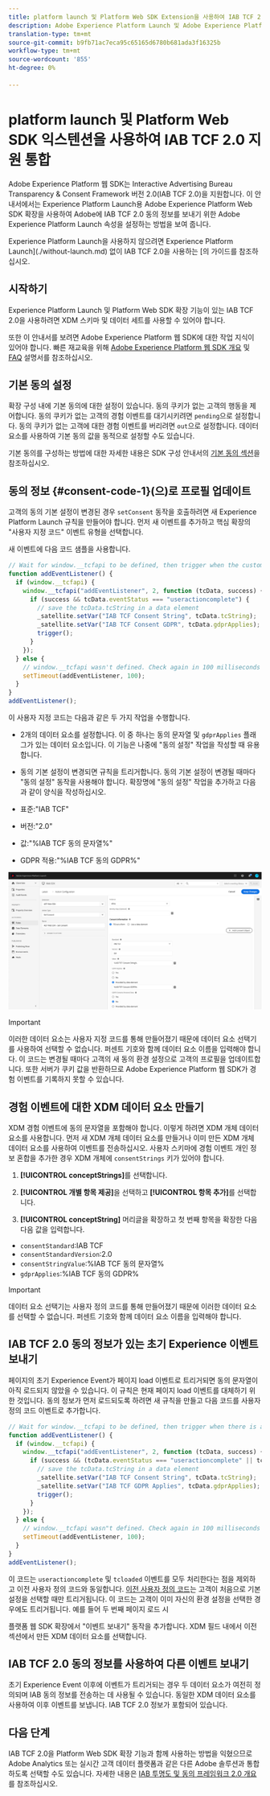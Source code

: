 ```yaml
---
title: platform launch 및 Platform Web SDK Extension을 사용하여 IAB TCF 2.0 지원 통합
description: Adobe Experience Platform Launch 및 Adobe Experience Platform Web SDK 익스텐션을 사용하여 IAB TCF 2.0 동의를 설정하는 방법을 알아봅니다.
translation-type: tm+mt
source-git-commit: b9fb71ac7eca95c65165d6780b681ada3f16325b
workflow-type: tm+mt
source-wordcount: '855'
ht-degree: 0%

---
```



# platform launch 및 Platform Web SDK 익스텐션을 사용하여 IAB TCF 2.0 지원 통합

Adobe Experience Platform 웹 SDK는 Interactive Advertising Bureau Transparency &amp; Consent Framework 버전 2.0(IAB TCF 2.0)을 지원합니다. 이 안내서에서는 Experience Platform Launch용 Adobe Experience Platform Web SDK 확장을 사용하여 Adobe에 IAB TCF 2.0 동의 정보를 보내기 위한 Adobe Experience Platform Launch 속성을 설정하는 방법을 보여 줍니다.

Experience Platform Launch을 사용하지 않으려면 Experience Platform Launch](./without-launch.md) 없이 IAB TCF 2.0을 사용하는 [의 가이드를 참조하십시오.

## 시작하기

Experience Platform Launch 및 Platform Web SDK 확장 기능이 있는 IAB TCF 2.0을 사용하려면 XDM 스키마 및 데이터 세트를 사용할 수 있어야 합니다.

또한 이 안내서를 보려면 Adobe Experience Platform 웹 SDK에 대한 작업 지식이 있어야 합니다. 빠른 재교육을 위해 [Adobe Experience Platform 웹 SDK 개요](../../home.md) 및 [FAQ](../../web-sdk-faq.md) 설명서를 참조하십시오.

## 기본 동의 설정

확장 구성 내에 기본 동의에 대한 설정이 있습니다. 동의 쿠키가 없는 고객의 행동을 제어합니다. 동의 쿠키가 없는 고객의 경험 이벤트를 대기시키려면 `pending`으로 설정합니다. 동의 쿠키가 없는 고객에 대한 경험 이벤트를 버리려면 `out`으로 설정합니다. 데이터 요소를 사용하여 기본 동의 값을 동적으로 설정할 수도 있습니다.

기본 동의를 구성하는 방법에 대한 자세한 내용은 SDK 구성 안내서의 [기본 동의 섹션](../../fundamentals/configuring-the-sdk.md#default-consent)을 참조하십시오.

## 동의 정보 {#consent-code-1}(으)로 프로필 업데이트

고객의 동의 기본 설정이 변경된 경우 `setConsent` 동작을 호출하려면 새 Experience Platform Launch 규칙을 만들어야 합니다. 먼저 새 이벤트를 추가하고 핵심 확장의 &quot;사용자 지정 코드&quot; 이벤트 유형을 선택합니다.

새 이벤트에 다음 코드 샘플을 사용합니다.

```javascript
// Wait for window.__tcfapi to be defined, then trigger when the customer has completed their consent and preferences.
function addEventListener() {
  if (window.__tcfapi) {
    window.__tcfapi("addEventListener", 2, function (tcData, success) {
      if (success && tcData.eventStatus === "useractioncomplete") {
        // save the tcData.tcString in a data element
        _satellite.setVar("IAB TCF Consent String", tcData.tcString);
        _satellite.setVar("IAB TCF Consent GDPR", tcData.gdprApplies);
        trigger();
      }
    });
  } else {
    // window.__tcfapi wasn't defined. Check again in 100 milliseconds
    setTimeout(addEventListener, 100);
  }
}
addEventListener();
```

이 사용자 지정 코드는 다음과 같은 두 가지 작업을 수행합니다.

* 2개의 데이터 요소를 설정합니다. 이 중 하나는 동의 문자열 및 `gdprApplies` 플래그가 있는 데이터 요소입니다. 이 기능은 나중에 &quot;동의 설정&quot; 작업을 작성할 때 유용합니다.

* 동의 기본 설정이 변경되면 규칙을 트리거합니다. 동의 기본 설정이 변경될 때마다 &quot;동의 설정&quot; 동작을 사용해야 합니다. 확장명에 &quot;동의 설정&quot; 작업을 추가하고 다음과 같이 양식을 작성하십시오.

* 표준:&quot;IAB TCF&quot;
* 버전:&quot;2.0&quot;
* 값:&quot;%IAB TCF 동의 문자열%&quot;
* GDPR 적용:&quot;%IAB TCF 동의 GDPR%&quot;

![IAB 설정 동의 조치](../../images/consent/iab-tcf/with-launch/iab-action.png)

>[!IMPORTANT]
>
>이러한 데이터 요소는 사용자 지정 코드를 통해 만들어졌기 때문에 데이터 요소 선택기를 사용하여 선택할 수 없습니다. 퍼센트 기호와 함께 데이터 요소 이름을 입력해야 합니다. 이 코드는 변경될 때마다 고객의 새 동의 환경 설정으로 고객의 프로필을 업데이트합니다. 또한 서버가 쿠키 값을 반환하므로 Adobe Experience Platform 웹 SDK가 경험 이벤트를 기록하지 못할 수 있습니다.

## 경험 이벤트에 대한 XDM 데이터 요소 만들기

XDM 경험 이벤트에 동의 문자열을 포함해야 합니다. 이렇게 하려면 XDM 개체 데이터 요소를 사용합니다. 먼저 새 XDM 개체 데이터 요소를 만들거나 이미 만든 XDM 개체 데이터 요소를 사용하여 이벤트를 전송하십시오. 사용자 스키마에 경험 이벤트 개인 정보 혼합을 추가한 경우 XDM 개체에 `consentStrings` 키가 있어야 합니다.

1. **[!UICONTROL conceptStrings]**&#x200B;를 선택합니다.

1. **[!UICONTROL 개별 항목 제공]**&#x200B;을 선택하고 **[!UICONTROL 항목 추가]**&#x200B;를 선택합니다.

1. **[!UICONTROL conceptString]** 머리글을 확장하고 첫 번째 항목을 확장한 다음 다음 값을 입력합니다.

* `consentStandard`:IAB TCF
* `consentStandardVersion`:2.0
* `consentStringValue`:%IAB TCF 동의 문자열%
* `gdprApplies`:%IAB TCF 동의 GDPR%

>[!IMPORTANT]
>
>데이터 요소 선택기는 사용자 정의 코드를 통해 만들어졌기 때문에 이러한 데이터 요소를 선택할 수 없습니다. 퍼센트 기호와 함께 데이터 요소 이름을 입력해야 합니다.

## IAB TCF 2.0 동의 정보가 있는 초기 Experience 이벤트 보내기

페이지의 초기 Experience Event가 페이지 load 이벤트로 트리거되면 동의 문자열이 아직 로드되지 않았을 수 있습니다. 이 규칙은 현재 페이지 load 이벤트를 대체하기 위한 것입니다. 동의 정보가 먼저 로드되도록 하려면 새 규칙을 만들고 다음 코드를 사용자 정의 코드 이벤트로 추가합니다.

```javascript
// Wait for window.__tcfapi to be defined, then trigger when there is a consent string
function addEventListener() {
  if (window.__tcfapi) {
    window.__tcfapi("addEventListener", 2, function (tcData, success) {
      if (success && (tcData.eventStatus === "useractioncomplete" || tcData.eventStatus === "tcloaded")) {
        // save the tcData.tcString in a data element
        _satellite.setVar("IAB TCF Consent String", tcData.tcString);
        _satellite.setVar("IAB TCF GDPR Applies", tcData.gdprApplies);
        trigger();
      }
    });
  } else {
    // window.__tcfapi wasn"t defined. Check again in 100 milliseconds
    setTimeout(addEventListener, 100);
  }
}
addEventListener();
```

이 코드는 `useractioncomplete` 및 `tcloaded` 이벤트를 모두 처리한다는 점을 제외하고 이전 사용자 정의 코드와 동일합니다. [이전 사용자 정의 코드](#consent-code-1)는 고객이 처음으로 기본 설정을 선택할 때만 트리거됩니다. 이 코드는 고객이 이미 자신의 환경 설정을 선택한 경우에도 트리거됩니다. 예를 들어 두 번째 페이지 로드 시

플랫폼 웹 SDK 확장에서 &quot;이벤트 보내기&quot; 동작을 추가합니다. XDM 필드 내에서 이전 섹션에서 만든 XDM 데이터 요소를 선택합니다.

## IAB TCF 2.0 동의 정보를 사용하여 다른 이벤트 보내기

초기 Experience Event 이후에 이벤트가 트리거되는 경우 두 데이터 요소가 여전히 정의되며 IAB 동의 정보를 전송하는 데 사용될 수 있습니다. 동일한 XDM 데이터 요소를 사용하여 이후 이벤트를 보냅니다. IAB TCF 2.0 정보가 포함되어 있습니다.

## 다음 단계

IAB TCF 2.0을 Platform Web SDK 확장 기능과 함께 사용하는 방법을 익혔으므로 Adobe Analytics 또는 실시간 고객 데이터 플랫폼과 같은 다른 Adobe 솔루션과 통합하도록 선택할 수도 있습니다. 자세한 내용은 [IAB 투명도 및 동의 프레임워크 2.0 개요](./overview.md)를 참조하십시오.
